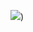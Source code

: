 ![](http://www.plantuml.com/plantuml/uml/SoWkIImgoIhEp-FYAiaioKbLSAr8p2q0qlbf2bx1_duABeabYLnSrGfAEVd9IbPSdDLSd9nAENc9kQbALWfAZZcf5QcLIZeWmPJKWXAGcBQnXO6bcPcXiQcfiR4I5sUj3jT0QUQgvU9oICrB0NaG0000))
